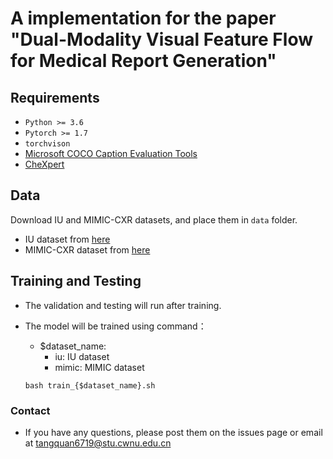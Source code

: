 # A implementation for the paper "Dual-Modality Visual Feature Flow for Medical Report Generation"

## Requirements

- `Python >= 3.6`
- `Pytorch >= 1.7`
- `torchvison`
- [Microsoft COCO Caption Evaluation Tools](https://github.com/tylin/coco-caption)
- [CheXpert](https://github.com/stanfordmlgroup/chexpert-labeler)

## Data

Download IU and MIMIC-CXR datasets, and place them in `data` folder.
- IU dataset from [here](https://iuhealth.org/find-medical-services/x-rays)
- MIMIC-CXR dataset from [here](https://physionet.org/content/mimic-cxr-jpg/2.0.0/)

## Training and Testing

- The validation and testing will run after training.
- The model will be trained using command：
    - $dataset_name:
        - iu: IU dataset
        - mimic: MIMIC dataset

          
     ```
     bash train_{$dataset_name}.sh
     ```

### Contact
* If you have any questions, please post them on the issues page or email at tangquan6719@stu.cwnu.edu.cn
